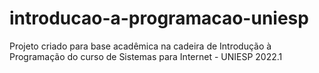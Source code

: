 # introducao-a-programacao-uniesp
Projeto criado para base acadêmica na cadeira de Introdução à Programação do curso de Sistemas para Internet - UNIESP 2022.1

